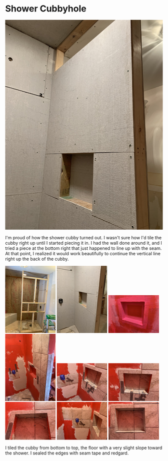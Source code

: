 # Shower Cubbyhole

![](images/IMG_4055.jpg)

I'm proud of how the shower cubby turned out.  I wasn't sure how I'd tile the cubby right up until I started piecing it in.  I had the wall done around it, and I tried a piece at the bottom right that just happened to line up with the seam.  At that point, I realized it would work beautifully to continue the vertical line right up the back of the cubby.

<img width="32%" src="images/IMG_4045.jpg">
<img width="32%" src="images/IMG_4056.jpg">
<img width="32%" src="images/IMG_4242.jpg">

<img width="32%" src="images/IMG_4520.jpg">
<img width="32%" src="images/IMG_4521.jpg">
<img width="32%" src="images/IMG_4522.jpg">

<img width="32%" src="images/IMG_4523.jpg">
<img width="32%" src="images/IMG_4525.jpg">
<img width="32%" src="images/IMG_4526.jpg">

I tiled the cubby from bottom to top, the floor with a very slight slope toward the shower.  I sealed the edges with seam tape and redgard.
